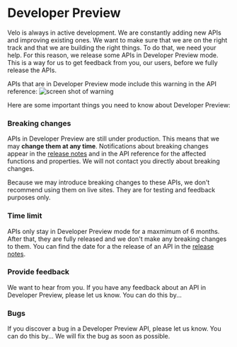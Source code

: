 


# Developer Preview


Velo is always in active development. We are constantly adding new APIs and improving existing ones. We want to make sure that we are on the right track and that we are building the right things. To do that, we need your help. For this reason, we release some APIs in Developer Preview mode. This is a way for us to get feedback from you, our users, before we fully release the APIs.

APIs that are in Developer Preview mode include this warning in the API reference:
![screen shot of warning]()

Here are some important things you need to know about Developer Preview:

### Breaking changes 



APIs in Developer Preview are still under production. This means that we may **change them at any time**. Notifications about breaking changes appear in the [release notes](/release-notes) and in the API reference for the affected functions and properties. We will not contact you directly about breaking changes. 


Because we may introduce breaking changes to these APIs, we don't recommend using them on live sites. They are for testing and feedback purposes only.

### Time limit 
APIs only stay in Developer Preview mode for a maxmimum of 6 months. After that, they are fully released and we don't make any breaking changes to them. You can find the date for a the release of an API in the [release notes](/release-notes).

### Provide feedback 
We want to hear from you. If you have any feedback about an API in Developer Preview, please let us know. You can do this by...

### Bugs 
If you discover a bug in a Developer Preview API, please let us know. You can do this by... We will fix the bug as soon as possible.




 